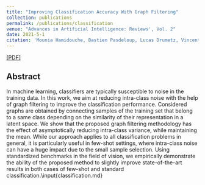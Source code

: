 ```yaml
---
title: "Improving Classification Accuracy With Graph Filtering"
collection: publications
permalink: /publications/classification
venue: "Advances in Artificial Intelligence: Reviews', Vol. 2"
date: 2021-5-1
citation: 'Mounia Hamidouche, Bastien Pasdeloup, Lucas Drumetz, Vincent Gripon'
---
```


[[PDF]](https://arxiv.org/pdf/2101.04789.pdf)

## Abstract
In machine learning, classifiers are typically susceptible to noise in the training data. In this work, we aim at reducing intra-class noise with the help of graph filtering to improve the classification performance. Considered graphs are obtained by connecting samples of the training set that belong to a same class depending on the similarity of their representation in a latent space. We show that the proposed graph filtering methodology has the effect of asymptotically reducing intra-class variance, while maintaining the mean. While our approach applies to all classification problems in general, it is particularly useful in few-shot settings, where intra-class noise can have a huge impact due to the small sample selection. Using standardized benchmarks in the field of vision, we empirically demonstrate the ability of the proposed method to slightly improve state-of-the-art results in both cases of few-shot and standard classification.\input{classification.md}







